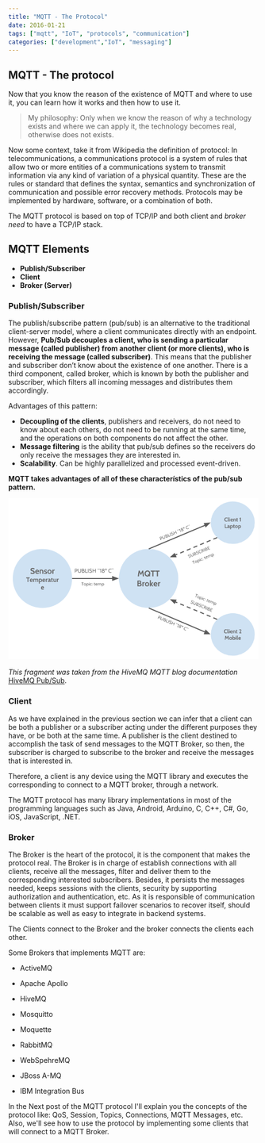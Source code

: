 ```yaml
---
title: "MQTT - The Protocol"
date: 2016-01-21
tags: ["mqtt", "IoT", "protocols", "communication"]
categories: ["development","IoT", "messaging"]
---
```


## MQTT - The protocol

Now that you know the reason of the existence of MQTT and where to use it, you can learn how it works and then how to use it.

> My philosophy: Only when we know the reason of why a technology exists and where we can apply it, the technology becomes real, otherwise does not exists.

Now some context, take it from Wikipedia the definition of protocol:
In telecommunications, a communications protocol is a system of rules that allow two or more entities of a communications system to transmit information via any kind of variation of a physical quantity. These are the rules or standard that defines the syntax, semantics and synchronization of communication and possible error recovery methods. Protocols may be implemented by hardware, software, or a combination of both.

The MQTT protocol is based on top of TCP/IP and both client and *broker need* to have a TCP/IP stack.

## MQTT Elements

*	**Publish/Subscriber**
*	**Client**
*	**Broker (Server)**

### Publish/Subscriber

The publish/subscribe pattern (pub/sub) is an alternative to the traditional client-server model, where a client communicates directly with an endpoint. However, **Pub/Sub decouples a client, who is sending a particular message (called publisher) from another client (or more clients), who is receiving the message (called subscriber)**. This means that the publisher and subscriber don’t know about the existence of one another. There is a third component, called broker, which is known by both the publisher and subscriber, which filters all incoming messages and distributes them accordingly. 

Advantages of this pattern:

*	**Decoupling of the clients**, publishers and receivers, do not need to know about each others, do not need to be running at the same time, and the operations on both components do not affect the other. 
*	**Message filtering** is the ability that pub/sub defines so the receivers do only receive the messages they are interested in.
*	**Scalability**. Can be highly parallelized and processed event-driven.

**MQTT takes advantages of all of these characterístics of the pub/sub pattern.**

![Pub/Sub example](mqtt-example.png)

*This fragment was taken from the HiveMQ MQTT blog documentation* [HiveMQ Pub/Sub](http://www.hivemq.com/blog/mqtt-essentials-part2-publish-subscribe "hivemq").

### Client

As we have explained in the previous section we can infer that a client can be both a publisher or a subscriber acting under the different purposes they have, or be both at the same time. A publisher is the client destined to accomplish the task of send messages to the MQTT Broker, so then, the subscriber is charged to subscribe to the broker and receive the messages that is interested in. 

Therefore, a client is any device using the MQTT library and executes the corresponding to connect to a MQTT broker, through a network.

The MQTT protocol has many library implementations in most of the programming languages such as Java, Android, Arduino, C, C++, C#, Go, iOS, JavaScript, .NET.

### Broker
The Broker is the heart of the protocol, it is the component that makes the protocol real. The Broker is in charge of establish connections with all clients, receive all the messages, filter and deliver them to the corresponding interested subscribers. Besides, it persists the messages needed, keeps sessions with the clients, security by supporting authorization and authentication, etc. As it is responsible of communication between clients it must support failover scenarios to recover itself, should be scalable as well as easy to integrate in backend systems.    
    
The Clients connect to the Broker and the broker connects the clients each other.
   
Some Brokers that implements MQTT are:   

*  ActiveMQ
*  Apache Apollo
*  HiveMQ
*  Mosquitto
*  Moquette
*  RabbitMQ   
   
*  WebSpehreMQ
*  JBoss A-MQ
*  IBM Integration Bus   
   
In the Next post of the MQTT protocol I'll explain you the concepts of the protocol like: QoS, Session, Topics, Connections, MQTT Messages, etc. Also, we'll see how to use the protocol by implementing some clients that will connect to a MQTT Broker.